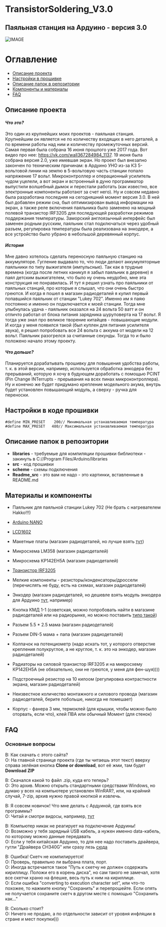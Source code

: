 # TransistorSoldering_V3.0
## Паяльная станция на Ардуино - версия 3.0

![IMAGE](https://github.com/MrTransistorsChannel/TransistorSoldering_V3.0/raw/master/Readme_src/Station.JPG)
# Оглавление

  * [Описание проекта](#Description)
  * [Настройки в прошивке](#Settings)
  * [Описание папок в репозитории](#Folders_description)
  * [Компоненты и материалы](#Components)
  * [FAQ](#FAQ)
  
<a id="Description"></a>
## Описание проекта
#### *Что это?*
Это один из крупнейших моих проектов - паяльная станция. Крупнейшим он является не по количеству входящих в него деталей, а по времени работы над ним и количеству промежуточных версий. Самая первая была собрана 16 июня прошлого уже 2017 года. Вот видео про нее: https://vk.com/wall367284984_1137. 19 июня была собрана версия 2.0, уже имевшая экран. Но проект был внезапно закончен по техническим причинам: в Ардуино УНО из-за КЗ 5-вольтовой линии на землю в 5-вольтовую часть станции попало напряжение 17 вольт. Микроконтроллер и операционный усилитель чудом уцелели, а вот экран и встроенный в дуню программатор выпустили волшебный дымок и перестали работать (как известно, все электронные компоненты работают за счет него). Ну и совсем недавно была разработана последняя на сегодняшний момент версия 3.0. В ней был добавлен режим сна, был оптимизирован вывод информации на экран, а также реле включения паяльника было заменено на мощный полевой транзистор IRF3205 для последующей разработки режимов поддержания температуры. Заморский англоязычный интерфейс был заменен родным русским, паяльник стал подключаться через удобный разъем, регулировка температуры была реализована на энкодере, а все устройство было убрано в небольшой деревянный корпус.

#### *История* 
Мне давно хотелось сделать переносную паяльную станцию на аккумуляторе. Гугление выдавало то, что люди делают аккумуляторные паяльники по типу выжигателя (импульсные). Так как в трудные времена (когда после летних каникул я забыл паяльник в деревне) я паял детским выжигателем, что было ну очень неудобно, мне эта конструкция не понравилась. И тут я решил узнать про паяльники от паяльных станций, про которые я слышал, что они очень быстро греются. И когда я пошел в магазин радиодеталей я купил первый попавшийся паяльник от станции "Lukey 702". Именно им я паяю постоянно и именно он подключается к моей станции. Тогда мне улыбнулась удача - паяльник оказался на 24 вольта 50 ватт и он отличто работал от блока питания зарядника шуруповерта на 17 вольт. Я тогда уже знал про великое творение китайцев - повышающие модули. И когда у меня появился такой (был куплен для питания усилителя звука), я решил попробовать все 24 вольта с аккума от модели на 12 вольт. Паяльник разогрелся за считанные секунды. Тогда то и было положено начало этому проекту.

#### *Что дальше?*
Планируется дорабатывать прошивку для повышения удобства работы, т. к. в этой версии, например, используется обработка энкодера без прерываний, которую я хочу в будующем доработать с помощью PCINT (Pin Change INTerrupts - прерывания на всех пинах микроконтроллера). Ну и конечно же будет придумано крепление модельного акума, внутрь будет установлен повышающий модуль, а сверху - ручка для переноски.
  
<a id="Settings"></a>
## Настройки в коде прошивки

    #define MIN_PRESET    200// Минимальная устанавливаемая температура
    #define MAX_PRESET   480// Максимальная устанавливаемая температура
    
<a id="Folders_description"></a>
## Описание папок в репозитории
  - **libraries** - требуемые для компиляции прошивки библиотеки - закинуть в C://Program Files/Arduino/libraries
  - **src** - код прошивки
  - **scheme** - схемы подключения
  - **Readme_src** - это вам не надо - это картинки, вставленные в README.md

<a id="Components"></a>
## Материалы и компоненты
  - Паяльник для паяльной станции Lukey 702 (Не брать с нагревателем Hakko!!!)
  - [Arduino NANO](http://ali.pub/20o36t)
  - [LCD1602](http://ali.pub/21wqla)
  - Макетные платы (магазин радиодеталей, но лучше взять [тут](http://ali.pub/70kct))
  - Микросхема LM358 (магазин радиодеталей)
  - Микросхема КР142ЕН5А (магазин радиодеталей)
  - [Транзистор IRF3205](http://ali.pub/s58ow)
  - Мелкие компоненты - резисторы/конденсаторы/дроссели (перечислять не буду, есть на схемах, магазин радиодеталей)
  - Энкодер (магазин радиодеталей, но дешевле взять модуль энкодера для Ардуино [тут](http://ali.pub/1rcuzf), например)
  - Кнопка КМД 1-1 (советская, можно попробовать найти в магазине радиодеталей или на радиорынке, но можно поставить [типо такой](http://ali.pub/fm2kg))
  - Разъем 5.5 * 2.5 мама (магазин радиодеталей)
  - Разъем DIN-5 мама + папа (магазин радиодеталей)
  - Колпачок на потенциометр (надо искать тот, у которого отверстие крепления полукруглое, а не круглое, т. к. это на энкодер, магазин радиодеталей)
  - Радиаторы на силовой транзистор IRF3205 и на микросхему КР142ЕН5А (не обязательно, они не греются, у меня для фен-шуя))))
  - Подстроечный резистор на 10 килоом (регулировка контрастности экрана, магазин радиодеталей)
  - Неизвестное количество монтажного и силового провода (магазин радиодеталей, берите побольше, никогда не помешает)
  
  - Корпус - фанера 3 мм, термоклей (для крышки, чтобы можно было оторвать, если что), клей ПВА или обычный Момент (для стенок)
  
<a id="FAQ"></a>
## FAQ
### Основные вопросы
В: Как скачать с этого сайта?  
О: На главной странице проекта (где ты читаешь этот текст) вверху справа зелёная кнопка **Clone or download**, вот её жми, там будет **Download ZIP**

В: Скачался какой то файл .zip, куда его теперь?  
О: Это архив. Можно открыть стандартными средствами Windows, но думаю у всех на компьютере установлен WinRAR?, или, на крайний случай, 7-zip, архив нужно правой кнопкой и извлечь.

В: Я совсем новичок! Что мне делать с Ардуиной, где взять все программы?  
О: Читай и смотри видосы, например, [тут](http://alexgyver.ru/arduino-first/)

В: Компьютер никак не реагирует на подключение Ардуины!  
О: Возможно у тебя зарядный USB кабель, а нужен именно data-кабель, по которому можно данные передавать  
О: Если у тебя китайская Ардуино, то для нее надо поставить драйвера, гугли "Драйвера CH340G" или сразу лезь [сюда](http://smart-chip.ru/drajver-dlya-arduino/)

В: Ошибка! Скетч не компилируется!  
О: Проверь, правильно ли выбрана плата, порт.  
О: Иногда встречается такое "Путь к скетчу не должен содержать кириллицу. Положи его в корень диска", но сам такого не замечал, хотя все скетчи храню на флешке, весь путь к ним на кириллице.  
О: Если ошибка "converting to execution character set", или что-то похожее, то нажмите кнопку "Сохранить" и перепрошейте. Если опять не получается сохраните скетч в другом месте с помощью "Сохранить как..."

В: Сколько стоит?  
О: Ничего не продаю, а по отдельности зависит от уровня инфляции в стране и мест покупки)))
